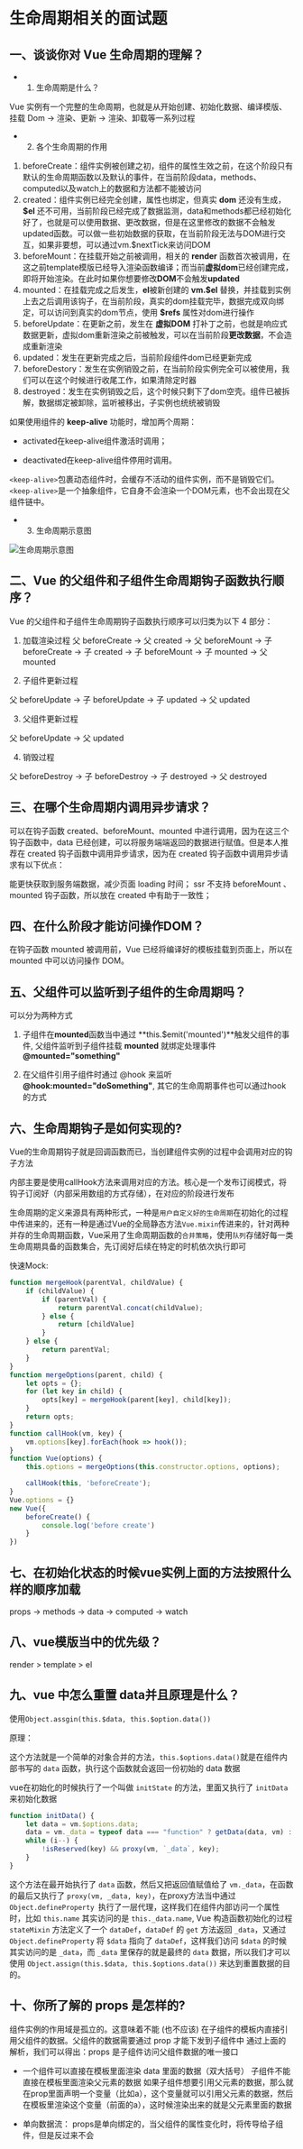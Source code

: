 # 生命周期相关的面试题

## 一、谈谈你对 Vue 生命周期的理解？

+ 1. 生命周期是什么？

Vue 实例有一个完整的生命周期，也就是从开始创建、初始化数据、编译模版、挂载 Dom -> 渲染、更新 -> 渲染、卸载等一系列过程

+ 2. 各个生命周期的作用

1. beforeCreate：组件实例被创建之初，组件的属性生效之前，在这个阶段只有默认的生命周期函数以及默认的事件，在当前阶段data，methods、computed以及watch上的数据和方法都不能被访问
2. created：组件实例已经完全创建，属性也绑定，但真实 **dom** 还没有生成，**\$el** 还不可用，当前阶段已经完成了数据监测，data和methods都已经初始化好了，也就是可以使用数据、更改数据，但是在这里修改的数据不会触发updated函数。可以做一些初始数据的获取，在当前阶段无法与DOM进行交互，如果非要想，可以通过vm.$nextTick来访问DOM
3. beforeMount：在挂载开始之前被调用，相关的 **render** 函数首次被调用，在这之前template模版已经导入渲染函数编译；而当前**虚拟dom**已经创建完成，即将开始渲染。在此时如果你想要修改**DOM**不会触发**updated**
4. mounted：在挂载完成之后发生，**el**被新创建的 **vm.\$el** 替换，并挂载到实例上去之后调用该钩子，在当前阶段，真实的dom挂载完毕，数据完成双向绑定，可以访问到真实的dom节点，使用 **$refs** 属性对dom进行操作
5. beforeUpdate：在更新之前，发生在 **虚拟DOM** 打补丁之前，也就是响应式数据更新，虚拟dom重新渲染之前被触发，可以在当前阶段**更改数据**，不会造成重新渲染
6. updated：发生在更新完成之后，当前阶段组件dom已经更新完成
7. beforeDestory：发生在实例销毁之前，在当前阶段实例完全可以被使用，我们可以在这个时候进行收尾工作，如果清除定时器
8. destroyed：发生在实例销毁之后，这个时候只剩下了dom空壳。组件已被拆解，数据绑定被卸除，监听被移出，子实例也统统被销毁

如果使用组件的 **keep-alive** 功能时，增加两个周期：

+ activated在keep-alive组件激活时调用；

+ deactivated在keep-alive组件停用时调用。

`<keep-alive>`包裹动态组件时，会缓存不活动的组件实例，而不是销毁它们。`<keep-alive>`是一个抽象组件，它自身不会渲染一个DOM元素，也不会出现在父组件链中。

+ 3. 生命周期示意图

![生命周期示意图](./assets/lifeCycle.png)

## 二、Vue 的父组件和子组件生命周期钩子函数执行顺序？

Vue 的父组件和子组件生命周期钩子函数执行顺序可以归类为以下 4 部分：

1. 加载渲染过程
父 beforeCreate -> 父 created -> 父 beforeMount -> 子 beforeCreate -> 子 created -> 子 beforeMount -> 子 mounted -> 父 mounted


2. 子组件更新过程
   
父 beforeUpdate -> 子 beforeUpdate -> 子 updated -> 父 updated


3. 父组件更新过程
   
父 beforeUpdate -> 父 updated


4. 销毁过程
   
父 beforeDestroy -> 子 beforeDestroy -> 子 destroyed -> 父 destroyed

## 三、在哪个生命周期内调用异步请求？

可以在钩子函数 created、beforeMount、mounted 中进行调用，因为在这三个钩子函数中，data 已经创建，可以将服务端端返回的数据进行赋值。但是本人推荐在 created 钩子函数中调用异步请求，因为在 created 钩子函数中调用异步请求有以下优点：

能更快获取到服务端数据，减少页面 loading 时间；
ssr 不支持 beforeMount 、mounted 钩子函数，所以放在 created 中有助于一致性；

## 四、在什么阶段才能访问操作DOM？

在钩子函数 mounted 被调用前，Vue 已经将编译好的模板挂载到页面上，所以在 mounted 中可以访问操作 DOM。

## 五、父组件可以监听到子组件的生命周期吗？

可以分为两种方式

1. 子组件在**mounted**函数当中通过 **this.$emit('mounted')**触发父组件的事件, 父组件监听到子组件挂载 **mounted** 就绑定处理事件 **@mounted="something"**

2. 在父组件引用子组件时通过 @hook 来监听 **@hook:mounted="doSomething"**, 其它的生命周期事件也可以通过hook的方式

## 六、生命周期钩子是如何实现的?

Vue的生命周期钩子就是回调函数而已，当创建组件实例的过程中会调用对应的钩子方法

内部主要是使用callHook方法来调用对应的方法。核心是一个发布订阅模式，将钩子订阅好（内部采用数组的方式存储），在对应的阶段进行发布

生命周期的定义来源具有两种形式，一种是`用户自定义好的生命周期`在初始化的过程中传进来的，还有一种是通过Vue的全局静态方法`Vue.mixin`传进来的，针对两种并存的生命周期函数，Vue采用了生命周期函数的`合并策略`，使用`队列`存储好每一类生命周期具备的函数集合，先订阅好后续在特定的时机依次执行即可

快速Mock:

```js
function mergeHook(parentVal, childValue) {
    if (childValue) {
        if (parentVal) {
            return parentVal.concat(childValue);
        } else {
            return [childValue]
        }
    } else {
        return parentVal;
    }
}
function mergeOptions(parent, child) {
    let opts = {};
    for (let key in child) {
        opts[key] = mergeHook(parent[key], child[key]);
    }
    return opts;
}
function callHook(vm, key) {
    vm.options[key].forEach(hook => hook());
}
function Vue(options) {
    this.options = mergeOptions(this.constructor.options, options);

    callHook(this, 'beforeCreate');
}
Vue.options = {}
new Vue({
    beforeCreate() {
        console.log('before create')
    }
})
```

## 七、在初始化状态的时候vue实例上面的方法按照什么样的顺序加载

props -> methods -> data -> computed -> watch

## 八、vue模版当中的优先级？

render > template > el

## 九、vue 中怎么重置 data并且原理是什么？

使用`Object.assgin(this.$data, this.$option.data())`

原理：

这个方法就是一个简单的对象合并的方法，`this.$options.data()`就是在组件内部书写的 `data` 函数，执行这个函数就会返回一份初始的 data 数据

vue在初始化的时候执行了一个叫做 `initState` 的方法，里面又执行了 `initData` 来初始化数据

```js
function initData() {
    let data = vm.$options.data;
    data = vm._data = typeof data === "function" ? getData(data, vm) : data || {};
    while (i--) {
        !isReserved(key) && proxy(vm, `_data`, key);
    }
}
```
这个方法在最开始执行了 `data` 函数，然后又把返回值赋值给了 `vm._data`，在函数的最后又执行了 `proxy(vm, _data, key)`，在proxy方法当中通过 `Object.defineProperty `执行了一层代理，这样我们在组件内部访问一个属性时，比如 `this.name` 其实访问的是 `this._data.name`, Vue 构造函数初始化的过程 `stateMixin` 方法定义了一个 `dataDef`，`dataDef` 的 `get` 方法返回 `_data`，又通过 `Object.defineProperty` 将 `$data` 指向了 `dataDef`，这样我们访问 `$data` 的时候其实访问的是 `_data`，而 `_data` 里保存的就是最终的 `data` 数据，所以我们才可以使用 `Object.assign(this.$data, this.$options.data())` 来达到重置数据的目的。

## 十、你所了解的 props 是怎样的?

组件实例的作用域是孤立的。这意味着不能 (也不应该) 在子组件的模板内直接引用父组件的数据。父组件的数据需要通过 prop 才能下发到子组件中 通过上面的解析，我们可以得出：props 是子组件访问父组件数据的唯一接口

+ 一个组件可以直接在模板里面渲染 data 里面的数据（双大括号） 子组件不能直接在模板里面渲染父元素的数据 如果子组件想要引用父元素的数据，那么就在prop里面声明一个变量（比如a），这个变量就可以引用父元素的数据，然后在模板里渲染这个变量（前面的a），这时候渲染出来的就是父元素里面的数据
  
+ 单向数据流： props是单向绑定的，当父组件的属性变化时，将传导给子组件，但是反过来不会
